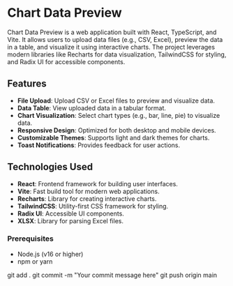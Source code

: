 # Chart Data Preview

Chart Data Preview is a web application built with React, TypeScript, and Vite. It allows users to upload data files (e.g., CSV, Excel), preview the data in a table, and visualize it using interactive charts. The project leverages modern libraries like Recharts for data visualization, TailwindCSS for styling, and Radix UI for accessible components.

## Features

- **File Upload**: Upload CSV or Excel files to preview and visualize data.
- **Data Table**: View uploaded data in a tabular format.
- **Chart Visualization**: Select chart types (e.g., bar, line, pie) to visualize data.
- **Responsive Design**: Optimized for both desktop and mobile devices.
- **Customizable Themes**: Supports light and dark themes for charts.
- **Toast Notifications**: Provides feedback for user actions.

## Technologies Used

- **React**: Frontend framework for building user interfaces.
- **Vite**: Fast build tool for modern web applications.
- **Recharts**: Library for creating interactive charts.
- **TailwindCSS**: Utility-first CSS framework for styling.
- **Radix UI**: Accessible UI components.
- **XLSX**: Library for parsing Excel files.


### Prerequisites

- Node.js (v16 or higher)
- npm or yarn

git add .
git commit -m "Your commit message here"
git push origin main